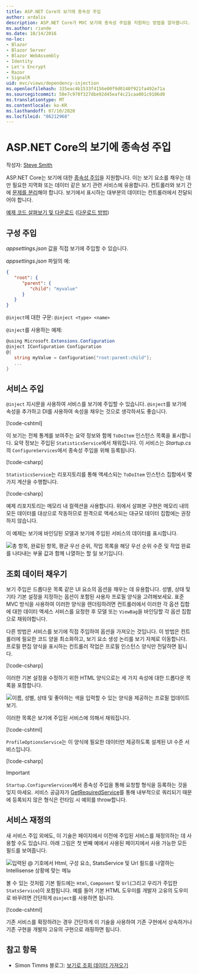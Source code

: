 ```yaml
---
title: ASP.NET Core의 보기에 종속성 주입
author: ardalis
description: ASP.NET Core가 MVC 보기에 종속성 주입을 지원하는 방법을 알아봅니다.
ms.author: riande
ms.date: 10/14/2016
no-loc:
- Blazor
- Blazor Server
- Blazor WebAssembly
- Identity
- Let's Encrypt
- Razor
- SignalR
uid: mvc/views/dependency-injection
ms.openlocfilehash: 335eac4b1533f4156e00f9d0140f921fa492e71a
ms.sourcegitcommit: 50e7c970f327dbe92d45eaf4c21caa001c9106d0
ms.translationtype: MT
ms.contentlocale: ko-KR
ms.lasthandoff: 07/10/2020
ms.locfileid: "86212968"
---
```

# <a name="dependency-injection-into-views-in-aspnet-core"></a>ASP.NET Core의 보기에 종속성 주입

작성자: [Steve Smith](https://ardalis.com/)

ASP.NET Core는 보기에 대한 [종속성 주입](xref:fundamentals/dependency-injection)을 지원합니다. 이는 보기 요소를 채우는 데만 필요한 지역화 또는 데이터 같은 보기 관련 서비스에 유용합니다. 컨트롤러와 보기 간에 [문제를 분리](/dotnet/standard/modern-web-apps-azure-architecture/architectural-principles#separation-of-concerns)해야 합니다. 보기에서 표시하는 대부분의 데이터는 컨트롤러에서 전달되어야 합니다.

[예제 코드 살펴보기 및 다운로드](https://github.com/dotnet/AspNetCore.Docs/tree/master/aspnetcore/mvc/views/dependency-injection/sample) ([다운로드 방법](xref:index#how-to-download-a-sample))

## <a name="configuration-injection"></a>구성 주입

*appsettings.json* 값을 직접 보기에 주입할 수 있습니다.

*appsettings.json* 파일의 예:

```json
{
   "root": {
      "parent": {
         "child": "myvalue"
      }
   }
}
```

`@inject`에 대한 구문: `@inject <type> <name>`

`@inject`를 사용하는 예제:

```csharp
@using Microsoft.Extensions.Configuration
@inject IConfiguration Configuration
@{
   string myValue = Configuration["root:parent:child"];
   ...
}
```

## <a name="service-injection"></a>서비스 주입

`@inject` 지시문을 사용하여 서비스를 보기에 주입할 수 있습니다. `@inject`를 보기에 속성을 추가하고 DI를 사용하여 속성을 채우는 것으로 생각하셔도 좋습니다.

[!code-cshtml[](../../mvc/views/dependency-injection/sample/src/ViewInjectSample/Views/ToDo/Index.cshtml?highlight=4,5,15,16,17)]

이 보기는 전체 통계를 보여주는 요약 정보와 함께 `ToDoItem` 인스턴스 목록을 표시합니다. 요약 정보는 주입된 `StatisticsService`에서 채워집니다. 이 서비스는 *Startup.cs*의 `ConfigureServices`에서 종속성 주입을 위해 등록됩니다.

[!code-csharp[](../../mvc/views/dependency-injection/sample/src/ViewInjectSample/Startup.cs?highlight=6,7&range=15-22)]

`StatisticsService`는 리포지토리를 통해 액세스되는 `ToDoItem` 인스턴스 집합에서 몇 가지 계산을 수행합니다.

[!code-csharp[](../../mvc/views/dependency-injection/sample/src/ViewInjectSample/Model/Services/StatisticsService.cs?highlight=15,20,25)]

예제 리포지토리는 메모리 내 컬렉션을 사용합니다. 위에서 살펴본 구현은 메모리 내의 모든 데이터를 대상으로 작동하므로 원격으로 액세스되는 대규모 데이터 집합에는 권장하지 않습니다.

이 예제는 보기에 바인딩된 모델과 보기에 주입된 서비스의 데이터를 표시합니다.

![총 항목, 완료된 항목, 평균 우선 순위, 작업 목록을 해당 우선 순위 수준 및 작업 완료를 나타내는 부울 값과 함께 나열하는 할 일 보기입니다.](dependency-injection/_static/screenshot.png)

## <a name="populating-lookup-data"></a>조회 데이터 채우기

보기 주입은 드롭다운 목록 같은 UI 요소의 옵션을 채우는 데 유용합니다. 성별, 상태 및 기타 기본 설정을 지정하는 옵션이 포함된 사용자 프로필 양식을 고려해보세요. 표준 MVC 방식을 사용하여 이러한 양식을 렌더링하려면 컨트롤러에서 이러한 각 옵션 집합에 대한 데이터 액세스 서비스를 요청한 후 모델 또는 `ViewBag`을 바인딩할 각 옵션 집합으로 채워야합니다.

다른 방법은 서비스를 보기에 직접 주입하여 옵션을 가져오는 것입니다. 이 방법은 컨트롤러에 필요한 코드 양을 최소화하고, 보기 요소 생성 논리를 보기 자체로 이동합니다. 프로필 편집 양식을 표시하는 컨트롤러 작업은 프로필 인스턴스 양식만 전달하면 됩니다.

[!code-csharp[](../../mvc/views/dependency-injection/sample/src/ViewInjectSample/Controllers/ProfileController.cs?highlight=9,19)]

이러한 기본 설정을 수정하기 위한 HTML 양식으로는 세 가지 속성에 대한 드롭다운 목록을 포함합니다.

![이름, 성별, 상태 및 좋아하는 색을 입력할 수 있는 양식을 제공하는 프로필 업데이트 보기.](dependency-injection/_static/updateprofile.png)

이러한 목록은 보기에 주입된 서비스에 의해서 채워집니다.

[!code-cshtml[](../../mvc/views/dependency-injection/sample/src/ViewInjectSample/Views/Profile/Index.cshtml?highlight=4,16,17,21,22,26,27)]

`ProfileOptionsService`는 이 양식에 필요한 데이터만 제공하도록 설계된 UI 수준 서비스입니다.

[!code-csharp[](../../mvc/views/dependency-injection/sample/src/ViewInjectSample/Model/Services/ProfileOptionsService.cs?highlight=7,13,24)]

> [!IMPORTANT]
> `Startup.ConfigureServices`에서 종속성 주입을 통해 요청할 형식을 등록하는 것을 잊지 마세요. 서비스 공급자가 [GetRequiredService](/dotnet/api/microsoft.extensions.dependencyinjection.serviceproviderserviceextensions.getrequiredservice)를 통해 내부적으로 쿼리되기 때문에 등록되지 않은 형식은 런타임 시 예외를 throw합니다.

## <a name="overriding-services"></a>서비스 재정의

새 서비스 주입 외에도, 이 기술은 페이지에서 이전에 주입된 서비스를 재정의하는 데 사용할 수도 있습니다. 아래 그림은 첫 번째 예에서 사용된 페이지에서 사용 가능한 모든 필드를 보여줍니다.

![입력된 @ 기호에서 Html, 구성 요소, StatsService 및 Url 필드를 나열하는 Intellisense 상황에 맞는 메뉴](dependency-injection/_static/razor-fields.png)

볼 수 있는 것처럼 기본 필드에는 `Html`, `Component` 및 `Url`(그리고 우리가 주입한 `StatsService`)이 포함됩니다. 예를 들어 기본 HTML 도우미를 개발자 고유의 도우미로 바꾸려면 간단하게 `@inject`를 사용하면 됩니다.

[!code-cshtml[](../../mvc/views/dependency-injection/sample/src/ViewInjectSample/Views/Helper/Index.cshtml?highlight=3,11)]

기존 서비스를 확장하려는 경우 간단하게 이 기술을 사용하여 기존 구현에서 상속하거나 기존 구현을 개발자 고유의 구현으로 래핑하면 됩니다.

## <a name="see-also"></a>참고 항목

* Simon Timms 블로그: [보기로 조회 데이터 가져오기](https://blog.simontimms.com/2015/06/09/getting-lookup-data-into-you-view/)

